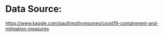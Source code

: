 # Data Source:
https://www.kaggle.com/paultimothymooney/covid19-containment-and-mitigation-measures


